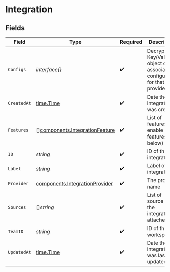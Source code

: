 # Integration


## Fields

| Field                                                                        | Type                                                                         | Required                                                                     | Description                                                                  |
| ---------------------------------------------------------------------------- | ---------------------------------------------------------------------------- | ---------------------------------------------------------------------------- | ---------------------------------------------------------------------------- |
| `Configs`                                                                    | *interface{}*                                                                | :heavy_check_mark:                                                           | Decrypted Key/Value object of the associated configuration for that provider |
| `CreatedAt`                                                                  | [time.Time](https://pkg.go.dev/time#Time)                                    | :heavy_check_mark:                                                           | Date the integration was created                                             |
| `Features`                                                                   | [][components.IntegrationFeature](../../models/shared/integrationfeature.md) | :heavy_check_mark:                                                           | List of features to enable (see features list below)                         |
| `ID`                                                                         | *string*                                                                     | :heavy_check_mark:                                                           | ID of the integration                                                        |
| `Label`                                                                      | *string*                                                                     | :heavy_check_mark:                                                           | Label of the integration                                                     |
| `Provider`                                                                   | [components.IntegrationProvider](../../models/shared/integrationprovider.md) | :heavy_check_mark:                                                           | The provider name                                                            |
| `Sources`                                                                    | []*string*                                                                   | :heavy_check_mark:                                                           | List of source IDs the integration is attached to                            |
| `TeamID`                                                                     | *string*                                                                     | :heavy_check_mark:                                                           | ID of the workspace                                                          |
| `UpdatedAt`                                                                  | [time.Time](https://pkg.go.dev/time#Time)                                    | :heavy_check_mark:                                                           | Date the integration was last updated                                        |
